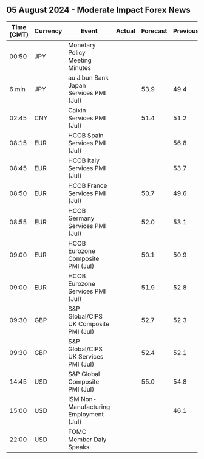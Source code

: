 ## 05 August 2024 - Moderate Impact Forex News

| Time (GMT) | Currency | Event | Actual | Forecast | Previous |
|------|----------|-------|--------|----------|----------|
| 00:50 | JPY | Monetary Policy Meeting Minutes |  |  |  |
| 6 min | JPY | au Jibun Bank Japan Services PMI (Jul) |  | 53.9 | 49.4 |
| 02:45 | CNY | Caixin Services PMI (Jul) |  | 51.4 | 51.2 |
| 08:15 | EUR | HCOB Spain Services PMI (Jul) |  |  | 56.8 |
| 08:45 | EUR | HCOB Italy Services PMI (Jul) |  |  | 53.7 |
| 08:50 | EUR | HCOB France Services PMI (Jul) |  | 50.7 | 49.6 |
| 08:55 | EUR | HCOB Germany Services PMI (Jul) |  | 52.0 | 53.1 |
| 09:00 | EUR | HCOB Eurozone Composite PMI (Jul) |  | 50.1 | 50.9 |
| 09:00 | EUR | HCOB Eurozone Services PMI (Jul) |  | 51.9 | 52.8 |
| 09:30 | GBP | S&P Global/CIPS UK Composite PMI (Jul) |  | 52.7 | 52.3 |
| 09:30 | GBP | S&P Global/CIPS UK Services PMI (Jul) |  | 52.4 | 52.1 |
| 14:45 | USD | S&P Global Composite PMI (Jul) |  | 55.0 | 54.8 |
| 15:00 | USD | ISM Non-Manufacturing Employment (Jul) |  |  | 46.1 |
| 22:00 | USD | FOMC Member Daly Speaks |  |  |  |
